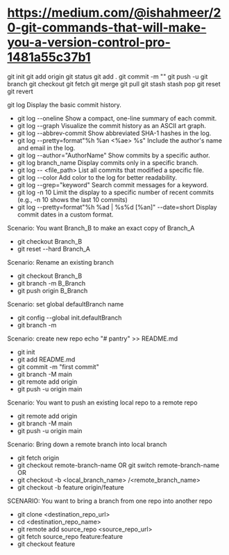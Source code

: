 # https://medium.com/@ishahmeer/20-git-commands-that-will-make-you-a-version-control-pro-1481a55c37b1

git init
git add origin <url>
git status
git add 
  .
git commit
  -m "<message>"
git push
  -u 
git branch
git checkout
git fetch
git merge
git pull
git stash
  stash pop
git reset
git revert

git log                                                         Display the basic commit history.
  - git log --oneline                                           Show a compact, one-line summary of each commit.
  - git log --graph                                             Visualize the commit history as an ASCII art graph.
  - git log --abbrev-commit                                     Show abbreviated SHA-1 hashes in the log.
  - git log --pretty=format"%h %an <%ae> %s"                    Include the author's name and email in the log.
  - git log --author="AuthorName"                               Show commits by a specific author.
  - git log branch_name                                         Display commits only in a specific branch.
  - git log -- <file_path>                                      List all commits that modified a specific file.
  - git log --color                                             Add color to the log for better readability.
  - git log --grep="keyword"                                    Search commit messages for a keyword.
  - git log -n 10                                               Limit the display to a specific number of recent commits (e.g., -n 10 shows the last 10 commits)
  - git log --pretty=format"%h %ad | %s%d [%an]" --date=short   Display commit dates in a custom format.

Scenario: You want Branch_B to make an exact copy of Branch_A
- git checkout Branch_B
- git reset --hard Branch_A

Scenario: Rename an existing branch
- git checkout Branch_B
- git branch -m B_Branch
- git push origin B_Branch

Scenario: set global defaultBranch name
- git config --global init.defaultBranch <name>
- git branch -m <name>

Scenario: create new repo
echo "# pantry" >> README.md
- git init
- git add README.md
- git commit -m "first commit"
- git branch -M main
- git remote add origin <remote repo url>
- git push -u origin main

Scenario: You want to push an existing local repo to a remote repo 
- git remote add origin <remote repo url>
- git branch -M main
- git push -u origin main

Scenario: Bring down a remote branch into local branch
- git fetch origin
- git checkout remote-branch-name OR git switch remote-branch-name
OR
- git checkout -b <local_branch_name> <remote>/<remote_branch_name>
- git checkout -b feature origin/feature

SCENARIO: You want to bring a branch from one repo into another repo
- git clone <destination_repo_url>
- cd <destination_repo_name>
- git remote add source_repo <source_repo_url>
- git fetch source_repo feature:feature
- git checkout feature

